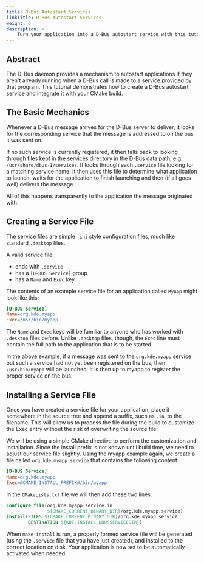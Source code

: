 ```yaml
---
title: D-Bus Autostart Services
linkTitle: D-Bus Autostart Services
weight: 6
description: >
    Turn your application into a D-Bus autostart service with this tutorial. This D-Bus feature, also known as "D-Bus service activation", will ensure that even when your application isn't running that D-Bus calls made to it will work by relying on the D-Bus daemon itself to start your app if and when needed.
---
```


## Abstract

The D-Bus daemon provides a mechanism to autostart applications if they aren't already running when a D-Bus call is made to a service provided by that program. This tutorial demonstrates how to create a D-Bus autostart service and integrate it with your CMake build.

## The Basic Mechanics

Whenever a D-Bus message arrives for the D-Bus server to deliver, it looks for the corresponding service that the message is addressed to on the bus it was sent on.

If no such service is currently registered, it then falls back to looking through files kept in the services directory in the D-Bus data path, e.g. `/usr/share/dbus-1/services`. It looks through each `.service` file looking for a matching service name. It then uses this file to determine what application to launch, waits for the application to finish launching and then (if all goes well) delivers the message.

All of this happens transparently to the application the message originated with.
## Creating a Service File

The service files are simple `.ini` style configuration files, much like standard `.desktop` files.

A valid service file:

 - ends with `.service`
 - has a `[D-BUS Service]` group
 - has a `Name` and `Exec` key

The contents of an example service file for an application called `MyApp` might look like this:

```ini
[D-BUS Service]
Name=org.kde.myapp
Exec=/usr/bin/myapp
```

The `Name` and `Exec` keys will be familiar to anyone who has worked with `.desktop` files before. Unlike `.desktop` files, though, the `Exec` line must contain the full path to the application that is to be started.

In the above example, if a message was sent to the `org.kde.myapp` service but such a service had not yet been registered on the bus, then `/usr/bin/myapp` will be launched. It is then up to myapp to register the proper service on the bus.

## Installing a Service File

Once you have created a service file for your application, place it somewhere in the source tree and append a suffix, such as `.in`, to the filename. This will allow us to process the file during the build to customize the Exec entry without the risk of overwriting the source file.

We will be using a simple CMake directive to perform the customization and installation. Since the install prefix is not known until build time, we need to adjust our service file slightly. Using the myapp example again, we create a file called `org.kde.myapp.service` that contains the following content:

```ini
[D-BUS Service]
Name=org.kde.myapp
Exec=@CMAKE_INSTALL_PREFIX@/bin/myapp
```

In the `CMakeLists.txt` file we will then add these two lines:

```cmake
configure_file(org.kde.myapp.service.in
               ${CMAKE_CURRENT_BINARY_DIR}/org.kde.myapp.service)
install(FILES ${CMAKE_CURRENT_BINARY_DIR}/org.kde.myapp.service
        DESTINATION ${KDE_INSTALL_DBUSSERVICEDIR})
```

When `make install` is run, a properly formed service file will be generated (using the `.service` file that you have just created), and installed to the correct location on disk. Your application is now set to be automatically activated when needed. 
